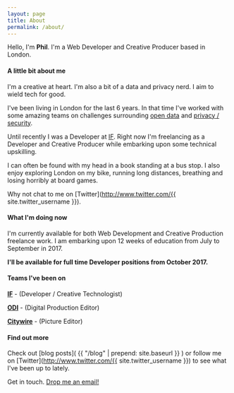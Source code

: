 ```yaml
---
layout: page
title: About
permalink: /about/
---
```

<div class="my-img-about"></div>

Hello, I'm **Phil**. I'm a Web Developer and Creative Producer based in London.

#### A little bit about me
I'm a creative at heart. I'm also a bit of a data and privacy nerd. I aim to wield tech for good.

I've been living in London for the last 6 years. In that time I've worked with some amazing teams on challenges surrounding [open data](https://theodi.org/ "Open Data Institute") and [privacy / security](https://projectsbyif.com/ "Projects by IF").

Until recently I was a Developer at [IF](https://projectsbyif.com/ "Projects by IF"). Right now I'm freelancing as a Developer and Creative Producer while embarking upon some technical upskilling.

I can often be found with my head in a book standing at a bus stop. I also enjoy exploring London on my bike, running long distances, breathing and losing horribly at board games.

Why not chat to me on [Twitter](http://www.twitter.com/{{ site.twitter_username }}).

####  What I'm doing now
I'm currently available for both Web Development and Creative Production freelance work. I am embarking upon 12 weeks of education from July to September in 2017.

**I'll be available for full time Developer positions from October 2017.**

#### Teams I've been on

**[IF](https://projectsbyif.com/ "Projects by IF")** - (Developer / Creative Technologist)

**[ODI](https://theodi.org/ "Open Data Institute")** - (Digital Production Editor)

**[Citywire](http://citywire.co.uk/ "Citywire")** - (Picture Editor)

#### Find out more

Check out [blog posts]( {{ "/blog" | prepend: site.baseurl }} ) or follow me on [Twitter](http://www.twitter.com/{{ site.twitter_username }}) to see what I've been up to lately.

Get in touch. <a href="mailto:{{ site.email }}">Drop me an email!</a>
